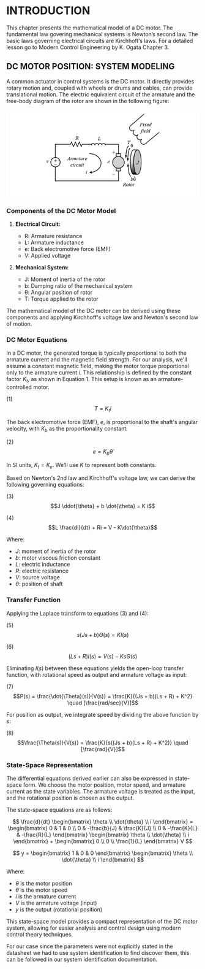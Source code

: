 # INTRODUCTION

This chapter presents the mathematical model of a DC motor. The fundamental law govering mechanical systems is Newton’s second law. The basic laws governing electrical circuits are Kirchhoff’s laws. For a detailed lesson go to Modern Control Engineering by K. Ogata Chapter 3.

## DC MOTOR POSITION: SYSTEM MODELING

A common actuator in control systems is the DC motor. It directly provides rotary motion and, coupled with wheels or drums and cables, can provide translational motion. The electric equivalent circuit of the armature and the free-body diagram of the rotor are shown in the following figure:

![DC MOTOR EQUIVALENT CIRCUIT](/control_theory/DC%20MOTOR%20EQUIVALENT%20CIRCUIT.png)

### Components of the DC Motor Model

1. **Electrical Circuit:**
   - R: Armature resistance
   - L: Armature inductance
   - e: Back electromotive force (EMF)
   - V: Applied voltage

2. **Mechanical System:**
   - J: Moment of inertia of the rotor
   - b: Damping ratio of the mechanical system
   - θ: Angular position of rotor
   - T: Torque applied to the rotor

The mathematical model of the DC motor can be derived using these components and applying Kirchhoff's voltage law and Newton's second law of motion.

### DC Motor Equations

In a DC motor, the generated torque is typically proportional to both the armature current and the magnetic field strength. For our analysis, we'll assume a constant magnetic field, making the motor torque proportional only to the armature current $i$. This relationship is defined by the constant factor $K_t$, as shown in Equation 1. This setup is known as an armature-controlled motor.

(1) $$T = K_t i$$

The back electromotive force (EMF), $e$, is proportional to the shaft's angular velocity, with $K_b$ as the proportionality constant:

(2) $$e = K_b \dot{\theta}$$

In SI units, $K_t = K_e$. We'll use $K$ to represent both constants.

Based on Newton's 2nd law and Kirchhoff's voltage law, we can derive the following governing equations:

(3) $$J \ddot{\theta} + b \dot{\theta} = K i$$

(4) $$L \frac{di}{dt} + Ri = V - K\dot{\theta}$$

Where:
- $J$: moment of inertia of the rotor
- $b$: motor viscous friction constant
- $L$: electric inductance
- $R$: electric resistance
- $V$: source voltage
- $\theta$: position of shaft

### Transfer Function

Applying the Laplace transform to equations (3) and (4):

(5) $$s(Js + b)\Theta(s) = KI(s)$$

(6) $$(Ls + R)I(s) = V(s) - Ks\Theta(s)$$

Eliminating $I(s)$ between these equations yields the open-loop transfer function, with rotational speed as output and armature voltage as input:

(7) $$P(s) = \frac{\dot{\Theta}(s)}{V(s)} = \frac{K}{(Js + b)(Ls + R) + K^2} \quad [\frac{rad/sec}{V}]$$

For position as output, we integrate speed by dividing the above function by $s$:

(8) $$\frac{\Theta(s)}{V(s)} = \frac{K}{s((Js + b)(Ls + R) + K^2)} \quad [\frac{rad}{V}]$$

### State-Space Representation

The differential equations derived earlier can also be expressed in state-space form. We choose the motor position, motor speed, and armature current as the state variables. The armature voltage is treated as the input, and the rotational position is chosen as the output.

The state-space equations are as follows:


$$
\frac{d}{dt} \begin{bmatrix} 
\theta \\ 
\dot{\theta} \\ 
i 
\end{bmatrix} =
\begin{bmatrix} 
0 & 1 & 0 \\ 
0 & -\frac{b}{J} & \frac{K}{J} \\ 
0 & -\frac{K}{L} & -\frac{R}{L} 
\end{bmatrix}
\begin{bmatrix} 
\theta \\ 
\dot{\theta} \\ 
i 
\end{bmatrix}  +
\begin{bmatrix} 
0 \\ 
0 \\ 
\frac{1}{L} 
\end{bmatrix} V
$$


$$
y = \begin{bmatrix} 1 & 0 & 0 \end{bmatrix}
\begin{bmatrix} 
\theta \\ 
\dot{\theta} \\ 
i 
\end{bmatrix}
$$

Where:
- $\theta$ is the motor position
- $\dot{\theta}$ is the motor speed
- $i$ is the armature current
- $V$ is the armature voltage (input)
- $y$ is the output (rotational position)

This state-space model provides a compact representation of the DC motor system, allowing for easier analysis and control design using modern control theory techniques.

For our case since the parameters were not explicitly stated in the datasheet we had to use system identification to find discover them, this can be followed in our system identification documentation.
